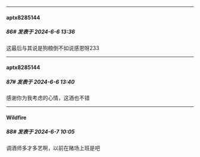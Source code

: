 ﻿
*****

####  aptx8285144  
##### 86#       发表于 2024-6-6 13:36

这最后与其说是狗粮倒不如说感恩呀233

*****

####  aptx8285144  
##### 87#       发表于 2024-6-6 13:40

感谢你为我考虑的心情，这酒也不错


*****

####  Wildfire  
##### 88#       发表于 2024-6-7 10:05

调酒师多才多艺啊，以前在赌场上班是吧

